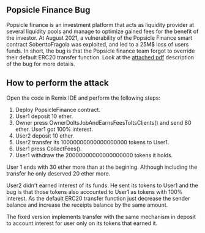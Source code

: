 ## Popsicle Finance Bug
Popsicle finance is an investment platform that acts as liquidity provider at several liquidity pools and manage to optimize gained fees for the benefit of the investor. At August 2021, a vulnerability of the Popsicle Finance smart contract SoberttoFragola was exploited, and led to a 25M$ loss of users funds.
In short, the bug is that the Popsicle finance team forgot to override their default ERC20 transfer function. Look at the [attached pdf](Popsicle_Finance_Bug.pdf) description of the bug for more details. 


## How to perform the attack
Open the code in Remix IDE and perform the following steps:

1. Deploy PopsicleFinance contract.
2. User1 deposit 10 ether.
3. Owner press OwnerDoItsJobAndEarnsFeesToItsClients() and send 80 ether. User1 got 100% interest.
4. User2 deposit 10 ether.
4. User2 transfer its 10000000000000000000 tokens to User1.
5. User1 press CollectFees().
6. User1 withdraw the 20000000000000000000 tokens it holds.

User 1 ends with 30 ether more than at the begining. Although including the transfer he only deserved 20 ether more.

User2 didn't earned interest of its funds. He sent its tokens to User1 and the bug is that those tokens also accounted to User1 as tokens with 100% interest. As the default ERC20 transfer function just decrease the sender balance and increase the receipts balance by the same amount.

The fixed version implements transfer with the same mechanism in deposit to account interest for user only on its tokens that earned it.
